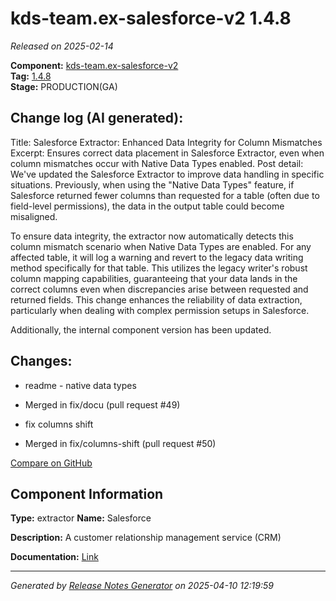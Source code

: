 #  kds-team.ex-salesforce-v2 1.4.8

_Released on 2025-02-14_

**Component:** [kds-team.ex-salesforce-v2](https://github.com/keboola/component-salesforce-v2)  
**Tag:** [1.4.8](https://github.com/keboola/component-salesforce-v2/releases/tag/1.4.8)  
**Stage:** PRODUCTION(GA)


## Change log (AI generated):
Title: Salesforce Extractor: Enhanced Data Integrity for Column Mismatches
Excerpt: Ensures correct data placement in Salesforce Extractor, even when column mismatches occur with Native Data Types enabled.
Post detail:
We've updated the Salesforce Extractor to improve data handling in specific situations. Previously, when using the "Native Data Types" feature, if Salesforce returned fewer columns than requested for a table (often due to field-level permissions), the data in the output table could become misaligned.

To ensure data integrity, the extractor now automatically detects this column mismatch scenario when Native Data Types are enabled. For any affected table, it will log a warning and revert to the legacy data writing method specifically for that table. This utilizes the legacy writer's robust column mapping capabilities, guaranteeing that your data lands in the correct columns even when discrepancies arise between requested and returned fields. This change enhances the reliability of data extraction, particularly when dealing with complex permission setups in Salesforce.

Additionally, the internal component version has been updated.



## Changes:



- readme - native data types 




- Merged in fix/docu (pull request #49) 




- fix columns shift 








- Merged in fix/columns-shift (pull request #50) 



[Compare on GitHub](https://github.com/keboola/component-salesforce-v2/compare/1.4.7...1.4.8)



## Component Information
**Type:** extractor
**Name:** Salesforce

**Description:** A customer relationship management service (CRM) 


**Documentation:** [Link](https://help.keboola.com/components/extractors/marketing-sales/salesforce/)



---
_Generated by [Release Notes Generator](https://github.com/keboola/release-notes-generator)
on 2025-04-10 12:19:59_